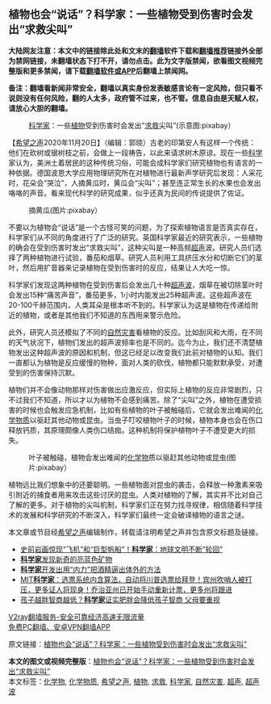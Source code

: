  <h2>植物也会“说话”？科学家：一些植物受到伤害时会发出“求救尖叫”</h2> <p class="notice"><b>大陆网友注意：本文中的链接除此处和文末的<a href="https://github.com/bannedbook/fanqiang" >翻墙</a>软件下载和<a href="https://github.com/killgcd/justmysocks/blob/master/README.md">翻墙推荐</a>链接外全部为禁网链接，未翻墙状态下打不开，请勿点击。此为文字版禁闻，欲看图文视频完整版和更多禁闻，请下载<a href="https://github.com/bannedbook/fanqiang">翻墙软件或APP</a>后翻墙上禁闻网。</p><p>备注：翻墙看新闻非常安全，翻墙以真实身份发表敏感言论有一定风险，但只看不说则没有任何风险，翻的人太多，政府管不过来，也不管。信息自由是天赋人权，请放心大胆的翻墙。</b></p>  <div class="entry"> <figure><figcaption><a href="https://www.bannedbook.org/bnews/tag/%e7%a7%91%e5%ad%a6%e5%ae%b6/" class="st_tag internal_tag" rel="tag" title="标签 科学家 下的日志">科学家</a>：一些<a href="https://www.bannedbook.org/bnews/tag/%e6%a4%8d%e7%89%a9/" class="st_tag internal_tag" rel="tag" title="标签 植物 下的日志">植物</a>受到伤害时会发出“<a href="https://www.bannedbook.org/bnews/tag/%E6%B1%82%E6%95%91/" class="st_tag internal_tag" rel="tag" title="标签 求救 下的日志">求救</a>尖叫”(示意图:pixabay）</figcaption></figure> <p>【<span class='wp_keywordlink_affiliate'><a href="https://www.soundofhope.org" title="希望之声" target="_blank">希望之声</a></span>2020年11月20日】（编辑：郭晓）古老的印第安人有这样一个传统：他们在砍树或锯树枝之前，会做上一段祷告，以此来请求树木原谅。现在一些<span class='wp_keywordlink'><a href="https://www.bannedbook.org/forum11/topic309.html" title="禁片：“科学”的棍子" target="_blank">科学</a></span>家认为，美洲土着居民的这种传统习俗，可能会成科学家们研究植物也有语言的一种依据。德国波恩大学应用物理研究所在对植物进行最新声学研究后发现：人采花时，花朵会“哭泣”，人摘黄瓜时，黄瓜会“尖叫”；甚至连正常生长的水果也会发出咯咯的声音。看来现代科学的研究成果，似乎还真为民间的传说提供了佐证。</p> <figure><figcaption>摘黄瓜(图片:pixabay）</figcaption></figure> <p>不要以为植物会“说话”是一个古怪可笑的问题，为了探索植物语言是否真实存在，科学家们从不同的角度进行了广泛的研究。英国科学家最近的研究表示，一些植物的确会在受到伤害时发出“求救尖叫”，这种尖叫是一种高频<a href="https://www.bannedbook.org/bnews/tag/%E8%B6%85%E5%A3%B0/" class="st_tag internal_tag" rel="tag" title="标签 超声 下的日志">超声</a>波。研究人员们选择了两种植物进行试验，番茄和烟草。研究人员利用工具挤压水分和切断它们的茎叶，然后用扩音器来记录植物在受到伤害时的反应，结果让人大吃一惊。</p>  <p>科学家们发现这两种植物在受到伤害后会发出几十种<a href="https://www.bannedbook.org/bnews/tag/%E8%B6%85%E5%A3%B0%E6%B3%A2/" class="st_tag internal_tag" rel="tag" title="标签 超声波 下的日志">超声波</a>，烟草在被切除茎叶时会发出15种“痛苦声音”，番茄更多，1小时内能发出25种超声波。这些超声波在20-100千赫范围内，人类耳朵是根本听不到的。科学家认为这是植物在传递给附近的植物，或者是其他我们不知道的东西用来警示危险。</p> <p>此外，研究人员还模拟了不同的<a href="https://www.bannedbook.org/bnews/tag/%E8%87%AA%E7%84%B6%E7%81%BE%E5%AE%B3/" class="st_tag internal_tag" rel="tag" title="标签 自然灾害 下的日志">自然灾害</a>看植物的反应。比如刮风和大雨，在不同的天气状况下，植物们发出的超声波频率也是不同的。迄今为止，我们还不清楚植物发出这种超声波的原因和机制，但这已经足以改变我们此前对植物的认知。我们一直都认为植物是反应缓慢的物种，面对人类的砍伐，植物都只能默默承受，对遭受到的伤害保持沉默。</p>  <p></p> <p>植物们并不会像动物那样对伤害做出应激反应，但实际上植物的反应非常剧烈，只不过我们不知道，所以才以为植物不会感到痛苦。除了“尖叫”之外，植物在遭受损害的时候也会触发应急机制，比如有些植物的叶子被触碰后，它就会发出难闻的<a href="https://www.bannedbook.org/bnews/tag/%E5%8C%96%E5%AD%A6%E7%89%A9%E8%B4%A8/" class="st_tag internal_tag" rel="tag" title="标签 化学物质 下的日志">化学物质</a>以驱赶其他动物或昆虫。当虫子叮咬植物叶子的时候，植物本身也会在伤口释放钙质，其原理颇像人类伤口结痂。这种机制将保护植物叶子不遭受更大的损失。</p>  <figure><figcaption>叶子被触碰，植物会发出难闻的<a href="https://www.bannedbook.org/bnews/tag/%E5%8C%96%E5%AD%A6%E7%89%A9/" class="st_tag internal_tag" rel="tag" title="标签 化学物 下的日志">化学物</a>质以驱赶其他动物或昆虫(图片:pixabay）</figcaption></figure> <p>植物远比我们想象中的还要聪明。一些植物面对昆虫的袭击，会释放一种激素来吸引附近的捕食者用来攻击这些讨厌的昆虫。人类对植物的了解，其实并不比对自己了解的更多。对于植物的尖叫机制，科学家们正在努力找寻规律，相信随着科学技术的发展和科学研究的不断深入，科学家们最终一定会破译植物的语言之谜。</p> <p>本文章或节目经<a href="https://www.bannedbook.org/bnews/tag/%e5%b8%8c%e6%9c%9b%e4%b9%8b%e5%a3%b0/" class="st_tag internal_tag" rel="tag" title="标签 希望之声 下的日志">希望之声</a>编辑制作，转载请注明希望之声并包含原文标题及链接。</p>  <ul class='op-related-articles' title='相关阅读'> <li><a href='https://www.bannedbook.org/bnews/comments/20201119/1433708.html' target='_blank'>史前岩画惊现“飞机”和“巨型帆船”！<b>科学家</b>：地球文明不断“轮回”</a></li> <li><a href='https://www.bannedbook.org/bnews/worldnews/20201119/1433132.html' target='_blank'><b>科学家</b>发现新奇的亮蓝色矿物</a></li> <li><a href='https://www.bannedbook.org/bnews/cnnews/20201117/1432176.html' target='_blank'><b>科学家</b>开发出用“内力”把酒精逼出体外的方法</a></li> <li><a href='https://www.bannedbook.org/bnews/bannedvideo/20201112/1431841.html' target='_blank'>MIT<b>科学家</b>：选票系统内含算法，自动将川普选票给拜登！宾州吹哨人被打压，更多证人将现身！乔治亚州已开始手动重新计票，更多州将跟进</a></li> <li><a href='https://www.bannedbook.org/bnews/lifebaike/20201116/1431680.html' target='_blank'>孩子越胖智商越低？<b>科学家</b>证实肥胖会降低孩子智商 父母要重视</a></li> </ul> <p class="texttj"> <a href="https://www.bannedbook.org/forum23/topic22702.html" target="_blank">V2ray翻墙服务-安全可靠经济高速无限流量</a><br/> <a href="https://github.com/bannedbook/fanqiang/wiki/%E7%A6%81%E9%97%BB%E7%BD%91%E5%AE%89%E5%8D%93%E7%BF%BB%E5%A2%99%E6%96%B0%E9%97%BBAPP" target="_blank">免费PC翻墙、安卓VPN翻墙APP</a></p><p>原文链接：<a class="src_link"  href="https://www.soundofhope.org/post/443419" target="_blank">植物也会“说话”？科学家：一些植物受到伤害时会发出“求救尖叫”</a></p><a name='sharetosocial'></a>       <div><b>本文的图文或视频完整版</b>：<a href='https://www.bannedbook.org/bnews/comments/20201121/1434400.html'>植物也会“说话”？科学家：一些植物受到伤害时会发出“求救尖叫”</a></div>  </div><!--END ENTRY--> <div class="postfooter"> <div>本文标签：<a href="https://www.bannedbook.org/bnews/tag/%E5%8C%96%E5%AD%A6%E7%89%A9/" rel="tag">化学物</a>, <a href="https://www.bannedbook.org/bnews/tag/%E5%8C%96%E5%AD%A6%E7%89%A9%E8%B4%A8/" rel="tag">化学物质</a>, <a href="https://www.bannedbook.org/bnews/tag/%e5%b8%8c%e6%9c%9b%e4%b9%8b%e5%a3%b0/" rel="tag">希望之声</a>, <a href="https://www.bannedbook.org/bnews/tag/%e6%a4%8d%e7%89%a9/" rel="tag">植物</a>, <a href="https://www.bannedbook.org/bnews/tag/%E6%B1%82%E6%95%91/" rel="tag">求救</a>, <a href="https://www.bannedbook.org/bnews/tag/%e7%a7%91%e5%ad%a6%e5%ae%b6/" rel="tag">科学家</a>, <a href="https://www.bannedbook.org/bnews/tag/%E8%87%AA%E7%84%B6%E7%81%BE%E5%AE%B3/" rel="tag">自然灾害</a>, <a href="https://www.bannedbook.org/bnews/tag/%E8%B6%85%E5%A3%B0/" rel="tag">超声</a>, <a href="https://www.bannedbook.org/bnews/tag/%E8%B6%85%E5%A3%B0%E6%B3%A2/" rel="tag">超声波</a></div>  </div><!--END POSTFOOTER--> 